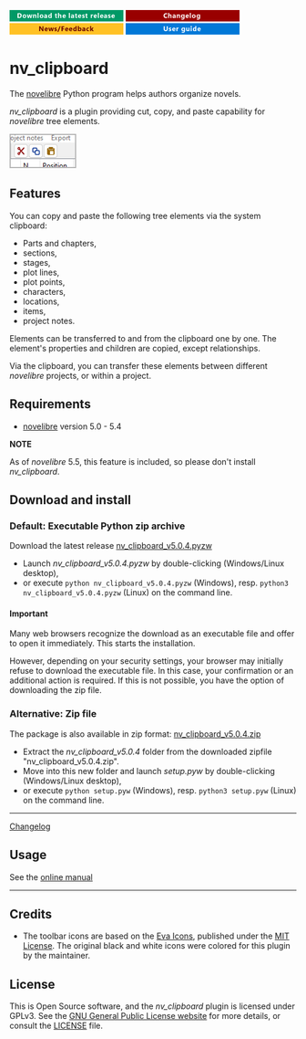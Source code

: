 [![Download the latest release](docs/img/download-button.png)](https://github.com/peter88213/nv_clipboard/raw/main/dist/nv_clipboard_v5.0.4.pyzw)
[![Changelog](docs/img/changelog-button.png)](docs/changelog.md)
[![News/Feedback](docs/img/news-button.png)](https://github.com/peter88213/novelibre/discussions)
[![Online help](docs/img/help-button.png)](https://peter88213.github.io/nvhelp-en/nv_clipboard/)

# nv_clipboard

The [novelibre](https://github.com/peter88213/novelibre/) Python program helps authors organize novels.  

*nv_clipboard* is a plugin providing cut, copy, and paste capability for *novelibre* tree elements. 

![Screenshot](docs/Screenshots/screen01.png)

## Features

You can copy and paste the following tree elements via the system clipboard:

- Parts and chapters,
- sections,
- stages, 
- plot lines,
- plot points,
- characters, 
- locations, 
- items, 
- project notes.

Elements can be transferred to and from the clipboard one by one. 
The element's properties and children are copied, except relationships. 

Via the clipboard, you can transfer these elements between different *novelibre*
projects, or within a project. 

## Requirements

- [novelibre](https://github.com/peter88213/novelibre/) version 5.0 - 5.4

**NOTE**

As of *novelibre* 5.5, this feature is included, so please don't install *nv_clipboard*.

## Download and install

### Default: Executable Python zip archive

Download the latest release [nv_clipboard_v5.0.4.pyzw](https://github.com/peter88213/nv_clipboard/raw/main/dist/nv_clipboard_v5.0.4.pyzw)

- Launch *nv_clipboard_v5.0.4.pyzw* by double-clicking (Windows/Linux desktop),
- or execute `python nv_clipboard_v5.0.4.pyzw` (Windows), resp. `python3 nv_clipboard_v5.0.4.pyzw` (Linux) on the command line.

#### Important

Many web browsers recognize the download as an executable file and offer to open it immediately. 
This starts the installation.

However, depending on your security settings, your browser may 
initially  refuse  to download the executable file. 
In this case, your confirmation or an additional action is required. 
If this is not possible, you have the option of downloading 
the zip file. 


### Alternative: Zip file

The package is also available in zip format: [nv_clipboard_v5.0.4.zip](https://github.com/peter88213/nv_clipboard/raw/main/dist/nv_clipboard_v5.0.4.zip)

- Extract the *nv_clipboard_v5.0.4* folder from the downloaded zipfile "nv_clipboard_v5.0.4.zip".
- Move into this new folder and launch *setup.pyw* by double-clicking (Windows/Linux desktop), 
- or execute `python setup.pyw` (Windows), resp. `python3 setup.pyw` (Linux) on the command line.

---

[Changelog](docs/changelog.md)

## Usage

See the [online manual](https://peter88213.github.io/nvhelp-en/nv_clipboard/)

---

## Credits

- The toolbar icons are based on the [Eva Icons](https://akveo.github.io/eva-icons/#/), published under the [MIT License](http://www.opensource.org/licenses/mit-license.php). The original black and white icons were colored for this plugin by the maintainer. 

## License

This is Open Source software, and the *nv_clipboard* plugin is licensed under GPLv3. See the
[GNU General Public License website](https://www.gnu.org/licenses/gpl-3.0.en.html) for more
details, or consult the [LICENSE](https://github.com/peter88213/nv_clipboard/blob/main/LICENSE) file.
